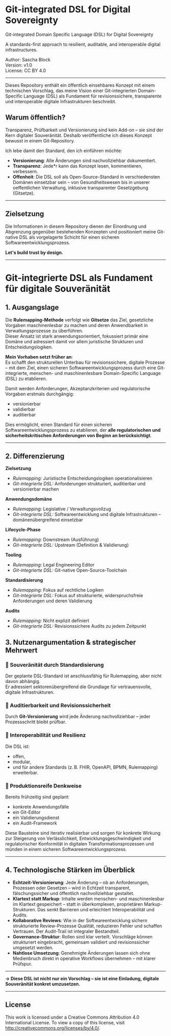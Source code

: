 # Git-integrated DSL for Digital Sovereignty
Git-integrated Domain Specific Language (DSL) for Digital Sovereignty

A standards-first approach to resilient, auditable, and interoperable digital infrastructures.

Author: Sascha Block  
Version: v1.0  
License: CC BY 4.0

---

Dieses Repository enthält ein öffentlich einsehbares Konzept mit einem technischen Vorschlag, das meine Vision einer Git-integrierten Domain-Specific Language (DSL) als Fundament für revisionssichere, transparente und interoperable digitale Infrastrukturen beschreibt.

## Warum öffentlich?

Transparenz, Prüfbarkeit und Versionierung sind kein Add-on – sie sind der Kern digitaler Souveränität. Deshalb veröffentliche ich dieses Konzept bewusst in einem Git-Repository.

Ich lebe damit den Standard, den ich einführen möchte:
- **Versionierung**: Alle Änderungen sind nachvollziehbar dokumentiert.
- **Transparenz**: Jede*r kann das Konzept lesen, kommentieren, verbessern.
- **Offenheit**: Die DSL soll als Open-Source-Standard in verschiedensten Domänen einsetzbar sein – von Gesundheitswesen bis in unserer oeffentlichen Verwaltung, inklusive transparenter Gesetzgebung (Gitsetze).

---  

## Zielsetzung

Die Informationen in diesem Repository dienen der Einordnung und Abgrenzung gegenüber bestehenden Konzepten und positioniert meine Git-native DSL als vorgelagerte Schicht für einen sicheren Softwareentwicklungsprozess.

**Let's build trust by design.**

---

# Git-integrierte DSL als Fundament für digitale Souveränität

## 1. Ausgangslage

Die **Rulemapping-Methode** verfolgt wie **Gitsetze** das Ziel, gesetzliche Vorgaben maschinenlesbar zu machen und deren Anwendbarkeit in Verwaltungsprozesse zu überführen.  
Dieser Ansatz ist stark anwendungsorientiert, fokussiert primär eine Domäne und adressiert damit vor allem juristische Strukturen und Entscheidungslogiken.

**Mein Vorhaben setzt früher an**:  
Es schafft den strukturellen Unterbau für revisionssichere, digitale Prozesse – mit dem Ziel, einen sicheren Softwareentwicklungsprozess durch eine Git-integrierte, menschen- und maschinenlesbare Domain-Specific Language (DSL) zu etablieren.  

Damit werden Anforderungen, Akzeptanzkriterien und regulatorische Vorgaben erstmals durchgängig:
- versionierbar
- validierbar
- auditierbar

Dies ermöglicht, einen Standard für einen sicheren Softwareentwicklungsprozess zu etablieren, der **alle regulatorischen und sicherheitskritischen Anforderungen von Beginn an berücksichtigt**.

---

## 2. Differenzierung 

**Zielsetzung**  
- *Rulemapping:* Juristische Entscheidungslogiken operationalisieren  
- *Git-integrierte DSL:* Anforderungen strukturiert, auditierbar und versionierbar machen

**Anwendungsdomäne**  
- *Rulemapping:* Legislative / Verwaltungsvollzug  
- *Git-integrierte DSL:* Softwareentwicklung und digitale Infrastrukturen – domänenübergreifend einsetzbar

**Lifecycle-Phase**  
- *Rulemapping:* Downstream (Ausführung)  
- *Git-integrierte DSL:* Upstream (Definition & Validierung)

**Tooling**  
- *Rulemapping:* Legal Engineering Editor  
- *Git-integrierte DSL:* Git-native Open-Source-Toolchain

**Standardisierung**  
- *Rulemapping:* Fokus auf rechtliche Logiken  
- *Git-integrierte DSL:* Fokus auf strukturierte, widerspruchsfreie Anforderungen und deren Validierung

**Audits**  
- *Rulemapping:* Nicht explizit definiert  
- *Git-integrierte DSL:* Revisionssichere Audits zu jedem Zeitpunkt


## 3. Nutzenargumentation & strategischer Mehrwert

### 🔹 Souveränität durch Standardisierung
Der geplante DSL-Standard ist anschlussfähig für Rulemapping, aber nicht davon abhängig.  
Er adressiert sektorenübergreifend die Grundlage für vertrauensvolle, digitale Infrastrukturen.

### 🔹 Auditierbarkeit und Revisionssicherheit
Durch **Git-Versionierung** wird jede Änderung nachvollziehbar – jeder Prozessschritt bleibt prüfbar.

### 🔹 Interoperabilität und Resilienz
Die DSL ist:
- offen,
- modular,
- und für andere Standards (z. B. FHIR, OpenAPI, BPMN, Rulemapping) erweiterbar.

### 🔹 Produktionsreife Denkweise
Bereits frühzeitig sind geplant:
- konkrete Anwendungsfälle
- ein Git-Editor
- ein Validierungsdienst
- ein Audit-Framework  

Diese Bausteine sind iterativ realisierbar und sorgen für konkrete Wirkung zur Steigerung von Verlässlichkeit, Entwicklungsgeschwindigkeit und regulatorischer Konformität in digitalen Transformationsprozessen und münden in einem sicheren Softwareentwicklungsprozess.

---

## 4. Technologische Stärken im Überblick

- **Echtzeit-Versionierung**: Jede Änderung – ob an Anforderungen, Prozessen oder Gesetzen – wird in Echtzeit transparent, fälschungssicher und öffentlich nachvollziehbar gestaltet.
- **Klartext statt Markup**: Inhalte werden menschen- und maschinenlesbar im Klartext gespeichert – statt in überkomplexen, proprietären Markup-Strukturen. Das senkt Barrieren und erleichtert Interoperabilität und Audits.
- **Kollaborative Reviews**: Wie in der Softwareentwicklung sichern strukturierte Review-Prozesse Qualität, reduzieren Fehler und schaffen Vertrauen. Der Audit-Trail ist integraler Bestandteil.
- **Governance-Struktur**: Rollen sind klar verteilt. Vorschläge können strukturiert eingebracht, gemeinsam validiert und revisionssicher umgesetzt werden.
- **Nahtlose Umsetzung**: Genehmigte Änderungen lassen sich ohne Medienbruch direkt in operative Workflows übernehmen – mit klarer Prüfspur.

---

**→ Diese DSL ist nicht nur ein Vorschlag – sie ist eine Einladung, digitale Souveränität konkret umzusetzen.**


---
## License
This work is licensed under a Creative Commons Attribution 4.0 International License.
To view a copy of this license, visit http://creativecommons.org/licenses/by/4.0/.
